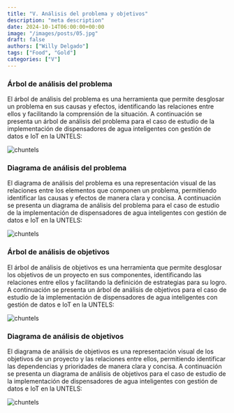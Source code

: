 ```yaml
---
title: "V. Análisis del problema y objetivos"
description: "meta description"
date: 2024-10-14T06:00:00+00:00
image: "/images/posts/05.jpg"
draft: false
authors: ["Willy Delgado"]
tags: ["Food", "Gold"]
categories: ["V"]
---
```


### Árbol de análisis del problema

El árbol de análisis del problema es una herramienta que permite desglosar un problema en sus causas y efectos, identificando las relaciones entre ellos y facilitando la comprensión de la situación. A continuación se presenta un árbol de análisis del problema para el caso de estudio de la implementación de dispensadores de agua inteligentes con gestión de datos e IoT en la UNTELS:

![chuntels](/images/arbol-analisis-problemas.png)

### Diagrama de análisis del problema

El diagrama de análisis del problema es una representación visual de las relaciones entre los elementos que componen un problema, permitiendo identificar las causas y efectos de manera clara y concisa. A continuación se presenta un diagrama de análisis del problema para el caso de estudio de la implementación de dispensadores de agua inteligentes con gestión de datos e IoT en la UNTELS:

![chuntels](/images/diagrama-analisis-problemas.png)

### Árbol de análisis de objetivos

El árbol de análisis de objetivos es una herramienta que permite desglosar los objetivos de un proyecto en sus componentes, identificando las relaciones entre ellos y facilitando la definición de estrategias para su logro. A continuación se presenta un árbol de análisis de objetivos para el caso de estudio de la implementación de dispensadores de agua inteligentes con gestión de datos e IoT en la UNTELS:

![chuntels](/images/arbol-analisis-objetivos.png)

### Diagrama de análisis de objetivos

El diagrama de análisis de objetivos es una representación visual de los objetivos de un proyecto y las relaciones entre ellos, permitiendo identificar las dependencias y prioridades de manera clara y concisa. A continuación se presenta un diagrama de análisis de objetivos para el caso de estudio de la implementación de dispensadores de agua inteligentes con gestión de datos e IoT en la UNTELS:

![chuntels](/images/diagrama-analisis-objetivos.jpg)